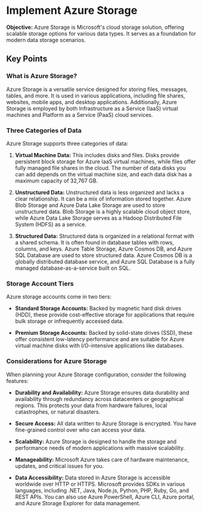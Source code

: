 # Implement Azure Storage

**Objective:** Azure Storage is Microsoft's cloud storage solution, offering scalable storage options for various data types. It serves as a foundation for modern data storage scenarios.

## Key Points

### What is Azure Storage?

Azure Storage is a versatile service designed for storing files, messages, tables, and more. It is used in various applications, including file shares, websites, mobile apps, and desktop applications. Additionally, Azure Storage is employed by both Infrastructure as a Service (IaaS) virtual machines and Platform as a Service (PaaS) cloud services.

### Three Categories of Data

Azure Storage supports three categories of data:

1. **Virtual Machine Data:** This includes disks and files. Disks provide persistent block storage for Azure IaaS virtual machines, while files offer fully managed file shares in the cloud. The number of data disks you can add depends on the virtual machine size, and each data disk has a maximum capacity of 32,767 GB.

2. **Unstructured Data:** Unstructured data is less organized and lacks a clear relationship. It can be a mix of information stored together. Azure Blob Storage and Azure Data Lake Storage are used to store unstructured data. Blob Storage is a highly scalable cloud object store, while Azure Data Lake Storage serves as a Hadoop Distributed File System (HDFS) as a service.

3. **Structured Data:** Structured data is organized in a relational format with a shared schema. It is often found in database tables with rows, columns, and keys. Azure Table Storage, Azure Cosmos DB, and Azure SQL Database are used to store structured data. Azure Cosmos DB is a globally distributed database service, and Azure SQL Database is a fully managed database-as-a-service built on SQL.

### Storage Account Tiers

Azure storage accounts come in two tiers:

- **Standard Storage Accounts:** Backed by magnetic hard disk drives (HDD), these provide cost-effective storage for applications that require bulk storage or infrequently accessed data.

- **Premium Storage Accounts:** Backed by solid-state drives (SSD), these offer consistent low-latency performance and are suitable for Azure virtual machine disks with I/O-intensive applications like databases.

### Considerations for Azure Storage

When planning your Azure Storage configuration, consider the following features:

- **Durability and Availability:** Azure Storage ensures data durability and availability through redundancy across datacenters or geographical regions. This protects your data from hardware failures, local catastrophes, or natural disasters.

- **Secure Access:** All data written to Azure Storage is encrypted. You have fine-grained control over who can access your data.

- **Scalability:** Azure Storage is designed to handle the storage and performance needs of modern applications with massive scalability.

- **Manageability:** Microsoft Azure takes care of hardware maintenance, updates, and critical issues for you.

- **Data Accessibility:** Data stored in Azure Storage is accessible worldwide over HTTP or HTTPS. Microsoft provides SDKs in various languages, including .NET, Java, Node.js, Python, PHP, Ruby, Go, and REST APIs. You can also use Azure PowerShell, Azure CLI, Azure portal, and Azure Storage Explorer for data management.
